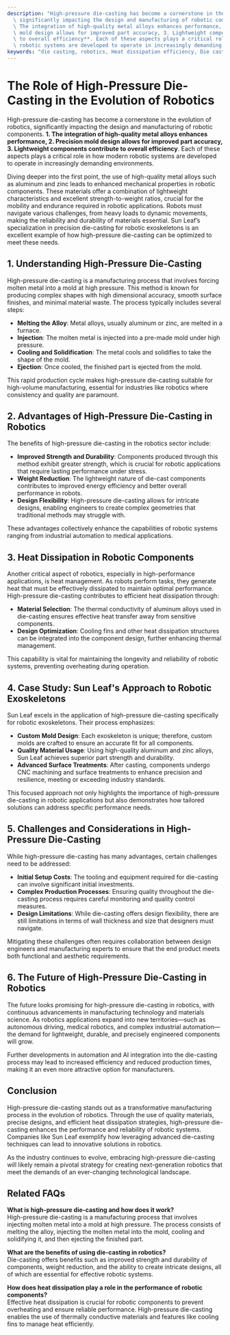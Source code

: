 ```yaml
---
description: "High-pressure die-casting has become a cornerstone in the evolution of robotics,\
  \ significantly impacting the design and manufacturing of robotic components. **1.\
  \ The integration of high-quality metal alloys enhances performance, 2. Precision\
  \ mold design allows for improved part accuracy, 3. Lightweight components contribute\
  \ to overall efficiency**. Each of these aspects plays a critical role in how modern\
  \ robotic systems are developed to operate in increasingly demanding environments."
keywords: "die casting, robotics, Heat dissipation efficiency, Die casting process"
---
```

# The Role of High-Pressure Die-Casting in the Evolution of Robotics

High-pressure die-casting has become a cornerstone in the evolution of robotics, significantly impacting the design and manufacturing of robotic components. **1. The integration of high-quality metal alloys enhances performance, 2. Precision mold design allows for improved part accuracy, 3. Lightweight components contribute to overall efficiency**. Each of these aspects plays a critical role in how modern robotic systems are developed to operate in increasingly demanding environments.

Diving deeper into the first point, the use of high-quality metal alloys such as aluminum and zinc leads to enhanced mechanical properties in robotic components. These materials offer a combination of lightweight characteristics and excellent strength-to-weight ratios, crucial for the mobility and endurance required in robotic applications. Robots must navigate various challenges, from heavy loads to dynamic movements, making the reliability and durability of materials essential. Sun Leaf’s specialization in precision die-casting for robotic exoskeletons is an excellent example of how high-pressure die-casting can be optimized to meet these needs.

## **1. Understanding High-Pressure Die-Casting**

High-pressure die-casting is a manufacturing process that involves forcing molten metal into a mold at high pressure. This method is known for producing complex shapes with high dimensional accuracy, smooth surface finishes, and minimal material waste. The process typically includes several steps:

- **Melting the Alloy**: Metal alloys, usually aluminum or zinc, are melted in a furnace.
- **Injection**: The molten metal is injected into a pre-made mold under high pressure.
- **Cooling and Solidification**: The metal cools and solidifies to take the shape of the mold.
- **Ejection**: Once cooled, the finished part is ejected from the mold.

This rapid production cycle makes high-pressure die-casting suitable for high-volume manufacturing, essential for industries like robotics where consistency and quality are paramount.

## **2. Advantages of High-Pressure Die-Casting in Robotics**

The benefits of high-pressure die-casting in the robotics sector include:

- **Improved Strength and Durability**: Components produced through this method exhibit greater strength, which is crucial for robotic applications that require lasting performance under stress.
- **Weight Reduction**: The lightweight nature of die-cast components contributes to improved energy efficiency and better overall performance in robots.
- **Design Flexibility**: High-pressure die-casting allows for intricate designs, enabling engineers to create complex geometries that traditional methods may struggle with.

These advantages collectively enhance the capabilities of robotic systems ranging from industrial automation to medical applications.

## **3. Heat Dissipation in Robotic Components**

Another critical aspect of robotics, especially in high-performance applications, is heat management. As robots perform tasks, they generate heat that must be effectively dissipated to maintain optimal performance. High-pressure die-casting contributes to efficient heat dissipation through:

- **Material Selection**: The thermal conductivity of aluminum alloys used in die-casting ensures effective heat transfer away from sensitive components.
- **Design Optimization**: Cooling fins and other heat dissipation structures can be integrated into the component design, further enhancing thermal management.

This capability is vital for maintaining the longevity and reliability of robotic systems, preventing overheating during operation.

## **4. Case Study: Sun Leaf's Approach to Robotic Exoskeletons**

Sun Leaf excels in the application of high-pressure die-casting specifically for robotic exoskeletons. Their process emphasizes:

- **Custom Mold Design**: Each exoskeleton is unique; therefore, custom molds are crafted to ensure an accurate fit for all components.
- **Quality Material Usage**: Using high-quality aluminum and zinc alloys, Sun Leaf achieves superior part strength and durability.
- **Advanced Surface Treatments**: After casting, components undergo CNC machining and surface treatments to enhance precision and resilience, meeting or exceeding industry standards.

This focused approach not only highlights the importance of high-pressure die-casting in robotic applications but also demonstrates how tailored solutions can address specific performance needs.

## **5. Challenges and Considerations in High-Pressure Die-Casting**

While high-pressure die-casting has many advantages, certain challenges need to be addressed:

- **Initial Setup Costs**: The tooling and equipment required for die-casting can involve significant initial investments.
- **Complex Production Processes**: Ensuring quality throughout the die-casting process requires careful monitoring and quality control measures.
- **Design Limitations**: While die-casting offers design flexibility, there are still limitations in terms of wall thickness and size that designers must navigate.

Mitigating these challenges often requires collaboration between design engineers and manufacturing experts to ensure that the end product meets both functional and aesthetic requirements.

## **6. The Future of High-Pressure Die-Casting in Robotics**

The future looks promising for high-pressure die-casting in robotics, with continuous advancements in manufacturing technology and materials science. As robotics applications expand into new territories—such as autonomous driving, medical robotics, and complex industrial automation—the demand for lightweight, durable, and precisely engineered components will grow.

Further developments in automation and AI integration into the die-casting process may lead to increased efficiency and reduced production times, making it an even more attractive option for manufacturers.

## **Conclusion**

High-pressure die-casting stands out as a transformative manufacturing process in the evolution of robotics. Through the use of quality materials, precise designs, and efficient heat dissipation strategies, high-pressure die-casting enhances the performance and reliability of robotic systems. Companies like Sun Leaf exemplify how leveraging advanced die-casting techniques can lead to innovative solutions in robotics.

As the industry continues to evolve, embracing high-pressure die-casting will likely remain a pivotal strategy for creating next-generation robotics that meet the demands of an ever-changing technological landscape.

## **Related FAQs**

**What is high-pressure die-casting and how does it work?**  
High-pressure die-casting is a manufacturing process that involves injecting molten metal into a mold at high pressure. The process consists of melting the alloy, injecting the molten metal into the mold, cooling and solidifying it, and then ejecting the finished part. 

**What are the benefits of using die-casting in robotics?**  
Die-casting offers benefits such as improved strength and durability of components, weight reduction, and the ability to create intricate designs, all of which are essential for effective robotic systems.

**How does heat dissipation play a role in the performance of robotic components?**  
Effective heat dissipation is crucial for robotic components to prevent overheating and ensure reliable performance. High-pressure die-casting enables the use of thermally conductive materials and features like cooling fins to manage heat efficiently.
